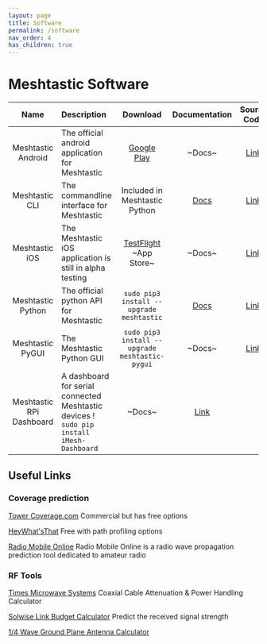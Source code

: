 ```yaml
---
layout: page
title: Software
permalink: /software
nav_order: 4
has_children: true
---
```


# Meshtastic Software

| Name | Description | Download | Documentation | Source Code |
| :--: | :---------- | :------: | :-----------: | :---------: |
| Meshtastic Android | The official android application for Meshtastic | [Google Play](https://play.google.com/store/apps/details?id=com.geeksville.mesh) | ~Docs~ | [Link](https://github.com/meshtastic/Meshtastic-Android) |
| Meshtastic CLI | The commandline interface for Meshtastic | Included in Meshtastic Python | [Docs](./meshtastic-cli.md) | [Link](https://github.com/meshtastic/Meshtastic-python/tree/master/meshtastic) |
| Meshtastic iOS | The Meshtastic iOS application is still in alpha testing | [TestFlight](https://testflight.apple.com/join/ALgvBgms)</br>~App Store~ | ~Docs~ | [Link](https://github.com/thepoweroftwo/meshtastic-ios) |
| Meshtastic Python | The official python API for Meshtastic | `sudo pip3 install --upgrade meshtastic` | [Docs](https://meshtastic.github.io/Meshtastic-python/meshtastic/index.html) | [Link](https://github.com/meshtastic/Meshtastic-python) |
| Meshtastic PyGUI | The Meshtastic Python GUI | `sudo pip3 install --upgrade meshtastic-pygui` | ~Docs~ | [Link](https://github.com/ZebusJesus/Meshtastic-PyGUI) |
| Meshtastic RPi Dashboard | A dashboard for serial connected Meshtastic devices ! `sudo pip install iMesh-Dashboard` | ~Docs~ | [Link](https://github.com/iz1kga/Meshtastic-rpi-dashboard)


## Useful Links

### Coverage prediction

[Tower Coverage.com](https://www.towercoverage.com/)
Commercial but has free options

[HeyWhat'sThat](http://www.heywhatsthat.com/)
Free with path profiling options

[Radio Mobile Online](https://www.ve2dbe.com/rmonline_s.asp)
Radio Mobile Online is a radio wave propagation prediction tool dedicated to amateur radio

### RF Tools

[Times Microwave Systems](https://www.timesmicrowave.com/calculator/?Product=RG-6&RunLength=10&Frequency=868)
Coaxial Cable Attenuation & Power Handling Calculator

[Solwise Link Budget Calculator](https://www.solwise.co.uk/link-budget.htm)
Predict the received signal strength

[1/4 Wave Ground Plane Antenna Calculator](https://m0ukd.com/calculators/quarter-wave-ground-plane-antenna-calculator/)